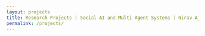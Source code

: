 ```yaml
---
layout: projects
title: Research Projects | Social AI and Multi-Agent Systems | Nirav Ajmeri's Group at Bristol
permalink: /projects/
---
```


